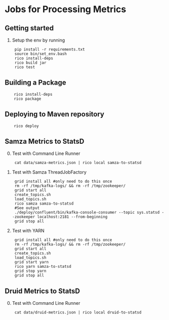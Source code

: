 Jobs for Processing Metrics
===

Getting started
---    
1. Setup the env by running
 
        pip install -r requirements.txt
        source bin/set_env.bash
        rico install-deps
        rico build jar
        rico test
        
Building a Package
---
        rico install-deps
        rico package
        
Deploying to Maven repository
---
        rico deploy
   
Samza Metrics to StatsD
---
0. Test with Command Line Runner

        cat data/samza-metrics.json | rico local samza-to-statsd
 
1. Test with Samza ThreadJobFactory
    
        grid install all #only need to do this once
        rm -rf /tmp/kafka-logs/ && rm -rf /tmp/zookeeper/
        grid start all
        create_topics.sh
        load_topics.sh
        rico samza samza-to-statsd
        #See output
        ./deploy/confluent/bin/kafka-console-consumer --topic sys.statsd --zookeeper localhost:2181 --from-beginning
        grid stop all
    
2. Test with YARN

		grid install all #only need to do this once
      	rm -rf /tmp/kafka-logs/ && rm -rf /tmp/zookeeper/
      	grid start all
      	create_topics.sh
    	load_topics.sh
		grid start yarn
		rico yarn samza-to-statsd
		grid stop yarn
		grid stop all

Druid Metrics to StatsD
---
0. Test with Command Line Runner

        cat data/druid-metrics.json | rico local druid-to-statsd
